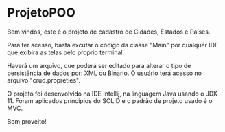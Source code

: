 # ProjetoPOO

Bem vindos, este é o projeto de cadastro de Cidades, Estados e Países. 

Para ter acesso, basta excutar o código da classe "Main" por qualquer IDE que exibira as telas pelo proprio terminal.

Haverá um arquivo, que poderá ser editado para alterar o tipo de persistência de dados por: XML ou Binario. O usuário terá acesso no arquivo "crud.propreties".


O projeto foi desenvolvido na IDE Intellij, na linguagem Java usando o JDK 11. Foram aplicados príncipios do SOLID e o padrão de projeto usado é o MVC.

Bom proveito!
